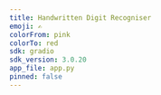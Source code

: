 ```yaml
---
title: Handwritten Digit Recogniser
emoji: ✍
colorFrom: pink
colorTo: red
sdk: gradio
sdk_version: 3.0.20
app_file: app.py
pinned: false
---
```


